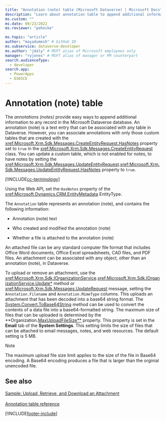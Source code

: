 ```yaml
---
title: "Annotation (note) table (Microsoft Dataverse) | Microsoft Docs"
description: "Learn about annotation table to append additional information to any row in the database. The annotation table represents an annotation and contains the annotation text, who created and modified the annotation, and whether a file is attached to the annotation."
ms.custom: ""
ms.date: 09/23/2022
ms.reviewer: "pehecke"

ms.topic: "article"
author: "mayadumesh" # GitHub ID
ms.subservice: dataverse-developer
ms.author: "jdaly" # MSFT alias of Microsoft employees only
manager: "ryjones" # MSFT alias of manager or PM counterpart
search.audienceType: 
  - developer
search.app: 
  - PowerApps
  - D365CE
---
```

# Annotation (note) table

The *annotations (notes)* provide easy ways to append additional information to any record in the 
Microsoft Dataverse database. An annotation (note) is a text entry that can be associated with any table in 
Dataverse. However, you can associate annotations with only those custom tables that are created with 
the <xref:Microsoft.Xrm.Sdk.Messages.CreateEntityRequest.HasNotes> property set to `true` in the <xref:Microsoft.Xrm.Sdk.Messages.CreateEntityRequest> class. You can update a 
custom table, which is not enabled for notes, to have notes by setting the <xref:Microsoft.Xrm.Sdk.Messages.UpdateEntityRequest>.<xref:Microsoft.Xrm.Sdk.Messages.UpdateEntityRequest.HasNotes> property to `true`. 

[!INCLUDE[cc-terminology](includes/cc-terminology.md)]

Using the Web API, set the `HasNotes` property of the <xref:Microsoft.Dynamics.CRM.EntityMetadata> EntityType.
  
 The `Annotation` table represents an annotation (note), and contains the following information:  
  
-   Annotation (note) text  
  
-   Who created and modified the annotation (note)  
  
-   Whether a file is attached to the annotation (note)  
  
 An attached file can be any standard computer file format that includes Office Word documents, Office Excel spreadsheets, CAD files, and PDF files. An attachment can be associated with any object, other than an annotation (note), in Dataverse.  
  
 To upload or remove an attachment, use the <xref:Microsoft.Xrm.Sdk.IOrganizationService>.<xref:Microsoft.Xrm.Sdk.IOrganizationService.Update*> method or <xref:Microsoft.Xrm.Sdk.Messages.UpdateRequest> message, setting the `Annotation.Filename` and `Annotation.MimeType` columns. This uploads an attachment that has been decoded into a base64 string format. The [System.Convert.ToBase64String](/dotnet/api/system.convert.tobase64string) method can be used to convert the contents of a data file into a base64-formatted string. The maximum size of files that can be uploaded is determined by the **Organization.[MaxUploadFileSize**](https://learn.microsoft.com/en-us/power-apps/developer/data-platform/reference/entities/task) property. This property is set in the **Email** tab of the **System Settings**. This setting limits the size of files that can be attached to email messages, notes, and web resources. The default setting is 5 MB.  
 
> [!NOTE]
> The maximum upload file size limit applies to the size of the file in Base64 encoding. A Base64 encoding produces a file that is larger than the orginial unencoded file.
  
## See also  
 [Sample: Upload, Retrieve, and Download an Attachment](org-service/samples/upload-retrieve-download-attachment.md)<br/>  
 [Annotation table reference](reference/entities/annotation.md)   



[!INCLUDE[footer-include](../../includes/footer-banner.md)]
